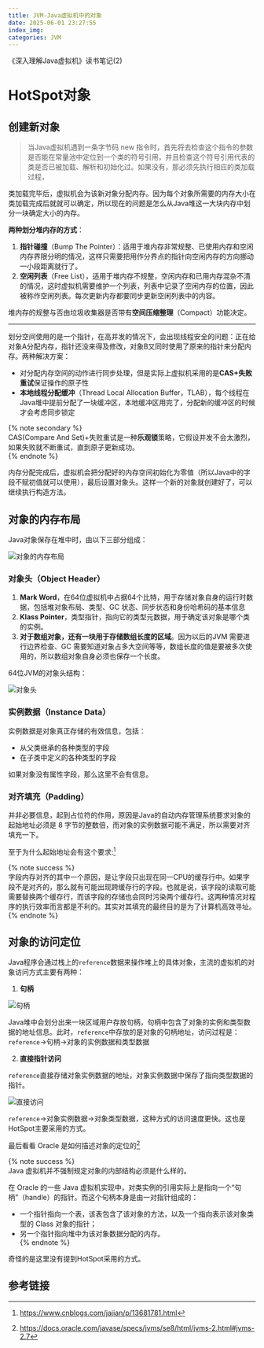 ```yaml
---
title: JVM-Java虚拟机中的对象
date: 2025-06-01 23:27:55
index_img:
categories: JVM
---
```


《深入理解Java虚拟机》读书笔记(2)

<!-- more -->

# HotSpot对象

## 创建新对象

> 当Java虚拟机遇到一条字节码 new 指令时，首先将去检查这个指令的参数是否能在常量池中定位到一个类的符号引用，并且检查这个符号引用代表的类是否已被加载、解析和初始化过。如果没有，那必须先执行相应的类加载过程，

类加载完毕后，虚拟机会为该新对象分配内存。因为每个对象所需要的内存大小在类加载完成后就就可以确定，所以现在的问题是怎么从Java堆这一大块内存中划分一块确定大小的内存。

**两种划分堆内存的方式**：

1. **指针碰撞**（Bump The Pointer）：适用于堆内存非常规整、已使用内存和空闲内存界限分明的情况，这样只需要把用作分界点的指针向空闲内存的方向挪动一小段距离就行了。
2. **空闲列表**（Free List），适用于堆内存不规整，空闲内存和已用内存混杂不清的情况，这时虚拟机需要维护一个列表，列表中记录了空闲内存的位置，因此被称作空闲列表。每次更新内存都要同步更新空闲列表中的内容。

堆内存的规整与否由垃圾收集器是否带有**空间压缩整理**（Compact）功能决定。

---

划分空间使用的是一个指针，在高并发的情况下，会出现线程安全的问题：正在给对象A分配内存，指针还没来得及修改，对象B又同时使用了原来的指针来分配内存。两种解决方案：

- 对分配内存空间的动作进行同步处理，但是实际上虚拟机采用的是**CAS+失败重试**保证操作的原子性
- **本地线程分配缓冲**（Thread Local Allocation Buffer，TLAB），每个线程在Java堆中提前分配了一块缓冲区，本地缓冲区用完了，分配新的缓冲区的时候才会考虑同步锁定

{% note secondary %}  
CAS(Compare And Set)+失败重试是一种**乐观锁**策略，它假设并发不会太激烈，如果失败就不断重试，直到原子更新成功。     
{% endnote %}

内存分配完成后，虚拟机会把分配好的内存空间初始化为零值（所以Java中的字段不赋初值就可以使用），最后设置对象头。这样一个新的对象就创建好了，可以继续执行构造方法。


## 对象的内存布局

Java对象保存在堆中时，由以下三部分组成：

![对象的内存布局](https://s21.ax1x.com/2025/05/31/pV9uJ1A.png)

### 对象头（Object Header）

1. **Mark Word**，在64位虚拟机中占据64个比特，用于存储对象自身的运行时数据，包括堆对象布局、类型、GC 状态、同步状态和身份哈希码的基本信息
2. **Klass Pointer**，类型指针，指向它的类型元数据，用于确定该对象是哪个类的实例。
3. **对于数组对象，还有一块用于存储数组长度的区域**。因为以后的JVM 需要进行边界检查、GC 需要知道对象占多大空间等等，数组长度的值是要被多次使用的，所以数组对象自身必须也保存一个长度。

64位JVM的对象头结构：

![对象头](https://s21.ax1x.com/2025/05/31/pV9Koa8.png)

### 实例数据（Instance Data）

实例数据是对象真正存储的有效信息，包括：

- 从父类继承的各种类型的字段
- 在子类中定义的各种类型的字段

如果对象没有属性字段，那么这里不会有信息。

### 对齐填充（Padding）

并非必要信息，起到占位符的作用，原因是Java的自动内存管理系统要求对象的起始地址必须是 8 字节的整数倍，而对象的实例数据可能不满足，所以需要对齐填充一下。

至于为什么起始地址会有这个要求:[^1]

{% note success %}  
字段内存对齐的其中一个原因，是让字段只出现在同一CPU的缓存行中。如果字段不是对齐的，那么就有可能出现跨缓存行的字段。也就是说，该字段的读取可能需要替换两个缓存行，而该字段的存储也会同时污染两个缓存行。这两种情况对程序的执行效率而言都是不利的。其实对其填充的最终目的是为了计算机高效寻址。  
{% endnote %}  

## 对象的访问定位


Java程序会通过栈上的`reference`数据来操作堆上的具体对象，主流的虚拟机的对象访问方式主要有两种：

1. **句柄**

![句柄](https://s21.ax1x.com/2025/05/31/pV9MHw6.png)

Java堆中会划分出来一块区域用户存放句柄，句柄中包含了对象的实例和类型数据的地址信息。此时，`reference`中存放的是对象的句柄地址，访问过程是：`reference`->句柄->对象的实例数据和类型数据

2. **直接指针访问**

`reference`直接存储对象实例数据的地址，对象实例数据中保存了指向类型数据的指针。

![直接访问](https://s21.ax1x.com/2025/05/31/pV9MbTK.png)

`reference`->对象实例数据->对象类型数据，这种方式的访问速度更快。这也是HotSpot主要采用的方式。

最后看看 Oracle 是如何描述对象的定位的[^2]

{% note success %}  
Java 虚拟机并不强制规定对象的内部结构必须是什么样的。

在 Oracle 的一些 Java 虚拟机实现中，对类实例的引用实际上是指向一个“句柄”（handle）的指针。而这个句柄本身是由一对指针组成的：
- 一个指针指向一个表，该表包含了该对象的方法，以及一个指向表示该对象类型的 Class 对象的指针；
- 另一个指针指向堆中为该对象数据分配的内存。      
{% endnote %}  

奇怪的是这里没有提到HotSpot采用的方式。


## 参考链接

[^1]: https://www.cnblogs.com/jajian/p/13681781.html
[^2]: https://docs.oracle.com/javase/specs/jvms/se8/html/jvms-2.html#jvms-2.7